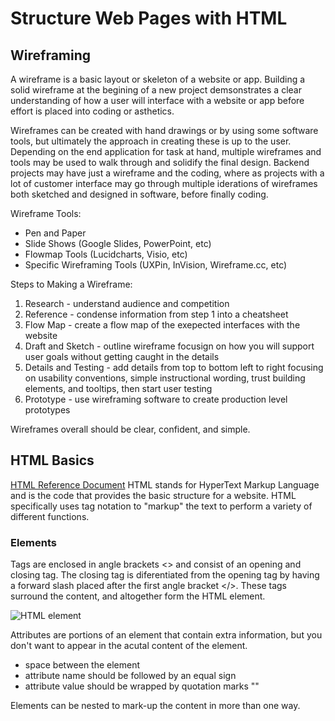 # Structure Web Pages with HTML

## Wireframing
A wireframe is a basic layout or skeleton of a website or app. Building a solid wireframe at the begining of a new project demsonstrates a clear understanding of how a user will interface with a website or app before effort is placed into coding or asthetics.

Wireframes can be created with hand drawings or by using some software tools, but ultimately the approach in creating these is up to the user. Depending on the end application for task at hand, multiple wireframes and tools may be used to walk through and solidify the final design. Backend projects may have just a wireframe and the coding, where as projects with a lot of customer interface may go through multiple iderations of wireframes both sketched and designed in software, before finally coding.

Wireframe Tools:
- Pen and Paper
- Slide Shows (Google Slides, PowerPoint, etc)
- Flowmap Tools (Lucidcharts, Visio, etc)
- Specific Wireframing Tools (UXPin, InVision, Wireframe.cc, etc)

Steps to Making a Wireframe:
1. Research - understand audience and competition
2. Reference - condense information from step 1 into a cheatsheet
3. Flow Map - create a flow map of the exepected interfaces with the website
4. Draft and Sketch - outline wireframe focusign on how you will support user goals without getting caught in the details
5. Details and Testing - add details from top to bottom left to right focusing on usability conventions, simple instructional wording, trust building elements, and tooltips, then start user testing
6. Prototype - use wireframing software to create production level prototypes

Wireframes overall should be clear, confident, and simple.

## HTML Basics
[HTML Reference Document](https://developer.mozilla.org/en-US/docs/Learn/Getting_started_with_the_web/HTML_basics)
HTML stands for HyperText Markup Language and is the code that provides the basic structure for a website. HTML specifically uses tag notation to "markup" the text to perform a variety of different functions.

### Elements
Tags are enclosed in angle brackets <> and consist of an opening and closing tag. The closing tag is diferentiated from the opening tag by having a forward slash placed after the first angle bracket </>. These tags surround the content, and altogether form the HTML element.

![HTML element](https://developer.mozilla.org/en-US/docs/Learn/Getting_started_with_the_web/HTML_basics/grumpy-cat-small.png)

Attributes are portions of an element that contain extra information, but you don't want to appear in the acutal content of the element.
- space between the element
- attribute name should be followed by an equal sign
- attribute value should be wrapped by quotation marks ""

Elements can be nested to mark-up the content in more than one way.




